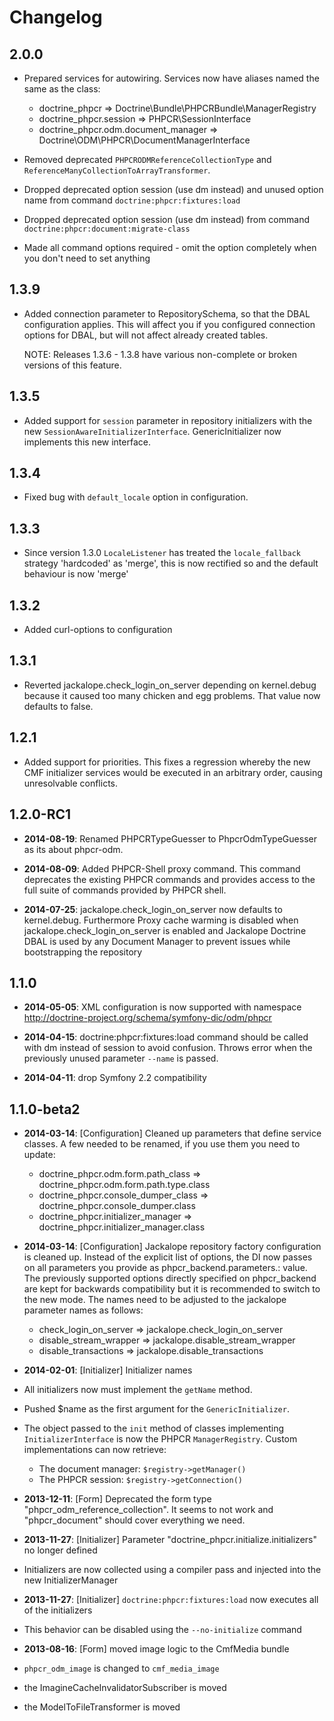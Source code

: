 Changelog
=========

2.0.0
-----

* Prepared services for autowiring. Services now have aliases named the same as the class:
  - doctrine_phpcr => Doctrine\Bundle\PHPCRBundle\ManagerRegistry
  - doctrine_phpcr.session => PHPCR\SessionInterface
  - doctrine_phpcr.odm.document_manager => Doctrine\ODM\PHPCR\DocumentManagerInterface

* Removed deprecated `PHPCRODMReferenceCollectionType` and `ReferenceManyCollectionToArrayTransformer`.
* Dropped deprecated option session (use dm instead) and unused option name from command `doctrine:phpcr:fixtures:load`
* Dropped deprecated option session (use dm instead) from command `doctrine:phpcr:document:migrate-class`
* Made all command options required - omit the option completely when you don't need to set anything

1.3.9
-----

* Added connection parameter to RepositorySchema, so that the DBAL configuration applies. This will affect
  you if you configured connection options for DBAL, but will not affect already created tables.

  NOTE: Releases 1.3.6 - 1.3.8 have various non-complete or broken versions of this feature.

1.3.5
-----

* Added support for `session` parameter in repository initializers with the new `SessionAwareInitializerInterface`.
  GenericInitializer now implements this new interface.

1.3.4
-----

* Fixed bug with `default_locale` option in configuration.

1.3.3
-----

* Since version 1.3.0 `LocaleListener` has treated the `locale_fallback` strategy 'hardcoded' as 'merge', this is now 
  rectified so and the default behaviour is now 'merge'

1.3.2
-----

* Added curl-options to configuration

1.3.1
-----

* Reverted jackalope.check_login_on_server depending on kernel.debug because
  it caused too many chicken and egg problems. That value now defaults to false.

1.2.1
-----

* Added support for priorities. This fixes a regression whereby the new CMF initializer services would
  be executed in an arbitrary order, causing unresolvable conflicts.

1.2.0-RC1
---------

* **2014-08-19**: Renamed PHPCRTypeGuesser to PhpcrOdmTypeGuesser as its about phpcr-odm.

* **2014-08-09**: Added PHPCR-Shell proxy command. This command deprecates the existing
  PHPCR commands and provides access to the full suite of commands provided by PHPCR shell.

* **2014-07-25**: jackalope.check_login_on_server now defaults to kernel.debug.
  Furthermore Proxy cache warming is disabled when jackalope.check_login_on_server
  is enabled and Jackalope Doctrine DBAL is used by any Document Manager
  to prevent issues while bootstrapping the repository

1.1.0
-----

* **2014-05-05**: XML configuration is now supported with namespace
  http://doctrine-project.org/schema/symfony-dic/odm/phpcr

* **2014-04-15**: doctrine:phpcr:fixtures:load command should be called with
  dm instead of session to avoid confusion. Throws error when the previously
  unused parameter `--name` is passed.

* **2014-04-11**: drop Symfony 2.2 compatibility

1.1.0-beta2
-----------

* **2014-03-14**: [Configuration] Cleaned up parameters that define service
  classes. A few needed to be renamed, if you use them you need to update:
  * doctrine_phpcr.odm.form.path_class => doctrine_phpcr.odm.form.path.type.class
  * doctrine_phpcr.console_dumper_class => doctrine_phpcr.console_dumper.class
  * doctrine_phpcr.initializer_manager => doctrine_phpcr.initializer_manager.class

* **2014-03-14**: [Configuration] Jackalope repository factory configuration is
  cleaned up. Instead of the explicit list of options, the DI now passes on all
  parameters you provide as phpcr_backend.parameters.<parameter-name>: value.
  The previously supported options directly specified on phpcr_backend are kept
  for backwards compatibility but it is recommended to switch to the new mode.
  The names need to be adjusted to the jackalope parameter names as follows:
  * check_login_on_server => jackalope.check_login_on_server
  * disable_stream_wrapper => jackalope.disable_stream_wrapper
  * disable_transactions => jackalope.disable_transactions

* **2014-02-01**: [Initializer] Initializer names
 * All initializers now must implement the `getName` method.
 * Pushed $name as the first argument for the `GenericInitializer`.
 * The object passed to the `init` method of classes implementing `InitializerInterface`
   is now the PHPCR `ManagerRegistry`. Custom implementations can now retrieve:
   * The document manager: `$registry->getManager()`
   * The PHPCR session: `$registry->getConnection()`
* **2013-12-11**: [Form] Deprecated the form type "phpcr_odm_reference_collection".
  It seems to not work and "phpcr_document" should cover everything we need.

* **2013-11-27**: [Initializer] Parameter "doctrine_phpcr.initialize.initializers" no longer defined
 * Initializers are now collected using a compiler pass and injected into the new InitializerManager
* **2013-11-27**: [Initializer] `doctrine:phpcr:fixtures:load` now executes all of the initializers
 * This behavior can be disabled using the `--no-initialize` command
* **2013-08-16**: [Form] moved image logic to the CmfMedia bundle
 * `phpcr_odm_image` is changed to `cmf_media_image`
 * the ImagineCacheInvalidatorSubscriber is moved
 * the ModelToFileTransformer is moved

